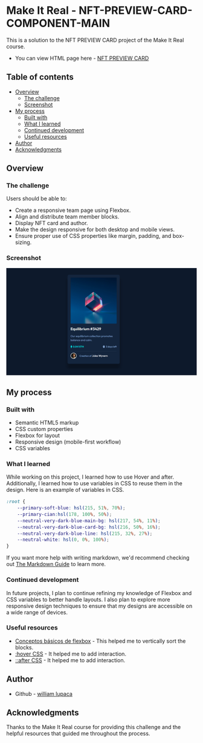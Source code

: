 # Make It Real - NFT-PREVIEW-CARD-COMPONENT-MAIN

This is a solution to the NFT PREVIEW CARD project of the Make It Real course.

- You can view HTML page here - [NFT PREVIEW CARD](https://punobootcamper.github.io/ntf-preview-card-component/)

## Table of contents

- [Overview](#overview)
  - [The challenge](#the-challenge)
  - [Screenshot](#screenshot)
- [My process](#my-process)
  - [Built with](#built-with)
  - [What I learned](#what-i-learned)
  - [Continued development](#continued-development)
  - [Useful resources](#useful-resources)
- [Author](#author)
- [Acknowledgments](#acknowledgments)


## Overview

### The challenge

Users should be able to:

- Create a responsive team page using Flexbox.
- Align and distribute team member blocks.
- Display NFT card and author.
- Make the design responsive for both desktop and mobile views.
- Ensure proper use of CSS properties like margin, padding, and box-sizing.

### Screenshot

<img src="./resources/desktop-preview.png" width="700">


## My process

### Built with

- Semantic HTML5 markup
- CSS custom properties
- Flexbox for layout
- Responsive design (mobile-first workflow)
- CSS variables

### What I learned

While working on this project, I learned how to use Hover and after. Additionally, I learned how to use variables in CSS to reuse them in the design. Here is an example of variables in CSS.

```css
:root {
    --primary-soft-blue: hsl(215, 51%, 70%);
    --primary-cian:hsl(178, 100%, 50%);
    --neutral-very-dark-blue-main-bg: hsl(217, 54%, 11%);
    --neutral-very-dark-blue-card-bg: hsl(216, 50%, 16%);
    --neutral-very-dark-blue-line: hsl(215, 32%, 27%);
    --neutral-white: hsl(0, 0%, 100%);
}
```

If you want more help with writing markdown, we'd recommend checking out [The Markdown Guide](https://www.markdownguide.org/) to learn more.

### Continued development

In future projects, I plan to continue refining my knowledge of Flexbox and CSS variables to better handle layouts. I also plan to explore more responsive design techniques to ensure that my designs are accessible on a wide range of devices.

### Useful resources

- [Conceptos básicos de flexbox](https://developer.mozilla.org/es/docs/Web/CSS/CSS_flexible_box_layout/Basic_concepts_of_flexbox) - This helped me to vertically sort the blocks.
- [:hover CSS](https://developer.mozilla.org/es/docs/Web/CSS/:hover) - It helped me to add interaction.
- [::after CSS](https://developer.mozilla.org/en-US/docs/Web/CSS/::after) - It helped me to add interaction.

## Author

- Github - [william lupaca](https://github.com/PunoBootcamper)


## Acknowledgments

Thanks to the Make It Real course for providing this challenge and the helpful resources that guided me throughout the process.
